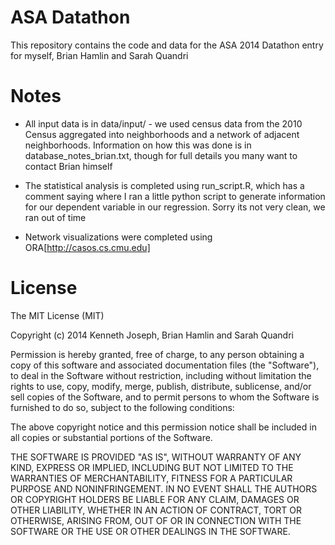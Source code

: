 ASA Datathon
=============

This repository contains the code and data for the ASA 2014 Datathon entry for myself, Brian Hamlin and Sarah Quandri

Notes
======

- All input data is in data/input/ - we used census data from the 2010 Census aggregated into neighborhoods and a network of adjacent neighborhoods. Information on how this was done is in database_notes_brian.txt, though for full details you many want to contact Brian himself

- The statistical analysis is completed using run_script.R, which has a comment saying where I ran a little python script to generate information for our dependent variable in our regression.  Sorry its not very clean, we ran out of time

- Network visualizations were completed using ORA[http://casos.cs.cmu.edu]

License
=======

The MIT License (MIT)

Copyright (c) 2014 Kenneth Joseph, Brian Hamlin and Sarah Quandri

Permission is hereby granted, free of charge, to any person obtaining a copy
of this software and associated documentation files (the "Software"), to deal
in the Software without restriction, including without limitation the rights
to use, copy, modify, merge, publish, distribute, sublicense, and/or sell
copies of the Software, and to permit persons to whom the Software is
furnished to do so, subject to the following conditions:

The above copyright notice and this permission notice shall be included in
all copies or substantial portions of the Software.

THE SOFTWARE IS PROVIDED "AS IS", WITHOUT WARRANTY OF ANY KIND, EXPRESS OR
IMPLIED, INCLUDING BUT NOT LIMITED TO THE WARRANTIES OF MERCHANTABILITY,
FITNESS FOR A PARTICULAR PURPOSE AND NONINFRINGEMENT. IN NO EVENT SHALL THE
AUTHORS OR COPYRIGHT HOLDERS BE LIABLE FOR ANY CLAIM, DAMAGES OR OTHER
LIABILITY, WHETHER IN AN ACTION OF CONTRACT, TORT OR OTHERWISE, ARISING FROM,
OUT OF OR IN CONNECTION WITH THE SOFTWARE OR THE USE OR OTHER DEALINGS IN
THE SOFTWARE.
